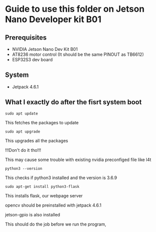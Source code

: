 # Guide to use this folder on Jetson Nano Developer kit B01

## Prerequisites 
- NVIDIA Jetson Nano Dev Kit B01 
- AT8236 motor control (It should be the same PINOUT as TB6612)
- ESP32S3 dev board 

## System 
- Jetpack 4.6.1 


## What I exactly do after the fisrt system boot
```
sudo apt update
```
This fetches the packages to update 

```
sudo apt upgrade
```
This upgrades all the packages 

!!!Don't do it tho!!!

This may cause some trouble with existing nvidia preconfiged file like l4t

```
python3 --version 
```
This checks if python3 installed and the version is 3.6.9

```
sudo apt-get install python3-flask
```
This installs flask, our webpage server

opencv should be preinstalled with jetpack 4.6.1

jetson-gpio is also installed 

This should do the job before we run the program,
